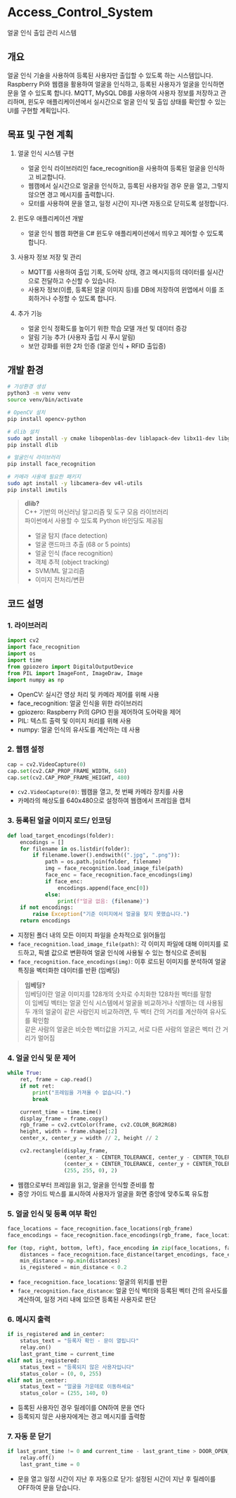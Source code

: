 # Access_Control_System
얼굴 인식 출입 관리 시스템

## 개요
얼굴 인식 기술을 사용하여 등록된 사용자만 출입할 수 있도록 하는 시스템입니다. Raspberry Pi와 웹캠을 활용하여 얼굴을 인식하고, 등록된 사용자가 얼굴을 인식하면 문을 열 수 있도록 합니다. MQTT, MySQL DB를 사용하여 사용자 정보를 저장하고 관리하며, 윈도우 애플리케이션에서 실시간으로 얼굴 인식 및 출입 상태를 확인할 수 있는 UI를 구현할 계획입니다.

## 목표 및 구현 계획
1. 얼굴 인식 시스템 구현
    - 얼굴 인식 라이브러리인 face_recognition을 사용하여 등록된 얼굴을 인식하고 비교합니다.
    - 웹캠에서 실시간으로 얼굴을 인식하고, 등록된 사용자일 경우 문을 열고, 그렇지 않으면 경고 메시지를 출력합니다.
    - 모터를 사용하여 문을 열고, 일정 시간이 지나면 자동으로 닫히도록 설정합니다.

2. 윈도우 애플리케이션 개발
    - 얼굴 인식 웹캠 화면을 C# 윈도우 애플리케이션에서 띄우고 제어할 수 있도록 합니다.

3. 사용자 정보 저장 및 관리
    - MQTT를 사용하여 출입 기록, 도어락 상태, 경고 메시지등의 데이터를 실시간으로 전달하고 수신할 수 있습니다.
    - 사용자 정보(이름, 등록된 얼굴 이미지 등)를 DB에 저장하여 윈앱에서 이를 조회하거나 수정할 수 있도록 합니다.

4. 추가 기능
    - 얼굴 인식 정확도를 높이기 위한 학습 모델 개선 및 데이터 증강
    - 알림 기능 추가 (사용자 출입 시 푸시 알림)
    - 보안 강화를 위한 2차 인증 (얼굴 인식 + RFID 출입증)

## 개발 환경
```bash
# 가상환경 생성
python3 -m venv venv
source venv/bin/activate

# OpenCV 설치
pip install opencv-python

# dlib 설치
sudo apt install -y cmake libopenblas-dev liblapack-dev libx11-dev libgtk-3-dev libboost-python-dev
pip install dlib

# 얼굴인식 라이브러리
pip install face_recognition

# 카메라 사용에 필요한 패키지
sudo apt install -y libcamera-dev v4l-utils
pip install imutils
```

>**dlib?**
><br>C++ 기반의 머신러닝 알고리즘 및 도구 모음 라이브러리<br>파이썬에서 사용할 수 있도록 Python 바인딩도 제공됨
>- 얼굴 탐지 (face detection)
>- 얼굴 랜드마크 추출 (68 or 5 points)
>- 얼굴 인식 (face recognition)
>- 객체 추적 (object tracking)
>- SVM/ML 알고리즘
>- 이미지 전처리/변환


## 코드 설명
### 1. 라이브러리
```python
import cv2
import face_recognition
import os
import time
from gpiozero import DigitalOutputDevice
from PIL import ImageFont, ImageDraw, Image
import numpy as np
```
- OpenCV: 실시간 영상 처리 및 카메라 제어를 위해 사용
- face_recognition: 얼굴 인식을 위한 라이브러리
- gpiozero: Raspberry Pi의 GPIO 핀을 제어하여 도어락을 제어
- PIL: 텍스트 출력 및 이미지 처리를 위해 사용
- numpy: 얼굴 인식의 유사도를 계산하는 데 사용

### 2. 웹캠 설정
```python
cap = cv2.VideoCapture(0)
cap.set(cv2.CAP_PROP_FRAME_WIDTH, 640)
cap.set(cv2.CAP_PROP_FRAME_HEIGHT, 480)
```
- `cv2.VideoCapture(0)`: 웹캠을 열고, 첫 번째 카메라 장치를 사용
- 카메라의 해상도를 640x480으로 설정하여 웹캠에서 프레임을 캡처

### 3. 등록된 얼굴 이미지 로드/ 인코딩
```python
def load_target_encodings(folder):
    encodings = []
    for filename in os.listdir(folder):
        if filename.lower().endswith((".jpg", ".png")):
            path = os.path.join(folder, filename)
            img = face_recognition.load_image_file(path)
            face_enc = face_recognition.face_encodings(img)
            if face_enc:
                encodings.append(face_enc[0])
            else:
                print(f"얼굴 없음: {filename}")
    if not encodings:
        raise Exception("기준 이미지에서 얼굴을 찾지 못했습니다.")
    return encodings
```
- 지정된 폴더 내의 모든 이미지 파일을 순차적으로 읽어들임
- `face_recognition.load_image_file(path)`: 각 이미지 파일에 대해 이미지를 로드하고, 픽셀 값으로 변환하여 얼굴 인식에 사용될 수 있는 형식으로 준비됨
- `face_recognition.face_encodings(img)`: 이후 로드된 이미지를 분석하여 얼굴 특징을 벡터화한 데이터를 반환 (임베딩)

>**임베딩?**
><br>임베딩이란 얼굴 이미지를 128개의 숫자로 수치화한 128차원 벡터를 말함<br>이 임베딩 벡터는 얼굴 인식 시스템에서 얼굴을 비교하거나 식별하는 데 사용됨<br>두 개의 얼굴이 같은 사람인지 비교하려면, 두 벡터 간의 거리를 계산하여 유사도를 확인함<br>같은 사람의 얼굴은 비슷한 벡터값을 가지고, 서로 다른 사람의 얼굴은 벡터 간 거리가 멀어짐

### 4. 얼굴 인식 및 문 제어
```python
while True:
    ret, frame = cap.read()
    if not ret:
        print("프레임을 가져올 수 없습니다.")
        break

    current_time = time.time()
    display_frame = frame.copy()
    rgb_frame = cv2.cvtColor(frame, cv2.COLOR_BGR2RGB)
    height, width = frame.shape[:2]
    center_x, center_y = width // 2, height // 2

    cv2.rectangle(display_frame, 
                  (center_x - CENTER_TOLERANCE, center_y - CENTER_TOLERANCE),
                  (center_x + CENTER_TOLERANCE, center_y + CENTER_TOLERANCE),
                  (255, 255, 0), 2)
```
- 웹캠으로부터 프레임을 읽고, 얼굴을 인식할 준비를 함
- 중앙 가이드 박스를 표시하여 사용자가 얼굴을 화면 중앙에 맞추도록 유도함

### 5. 얼굴 인식 및 등록 여부 확인
```python
face_locations = face_recognition.face_locations(rgb_frame)
face_encodings = face_recognition.face_encodings(rgb_frame, face_locations)

for (top, right, bottom, left), face_encoding in zip(face_locations, face_encodings):
    distances = face_recognition.face_distance(target_encodings, face_encoding)
    min_distance = np.min(distances)
    is_registered = min_distance < 0.2
```
- `face_recognition.face_locations`: 얼굴의 위치를 반환
- `face_recognition.face_distance`: 얼굴 인식 벡터와 등록된 벡터 간의 유사도를 계산하여, 일정 거리 내에 있으면 등록된 사용자로 판단

### 6. 메시지 출력
```python
if is_registered and in_center:
    status_text = "등록자 확인 - 문이 열립니다"
    relay.on()
    last_grant_time = current_time
elif not is_registered:
    status_text = "등록되지 않은 사용자입니다"
    status_color = (0, 0, 255)
elif not in_center:
    status_text = "얼굴을 가운데로 이동하세요"
    status_color = (255, 140, 0)
```
- 등록된 사용자인 경우 릴레이를 ON하여 문을 연다
- 등록되지 않은 사용자에게는 경고 메시지를 출력함

### 7. 자동 문 닫기
```python
if last_grant_time != 0 and current_time - last_grant_time > DOOR_OPEN_DURATION:
    relay.off()
    last_grant_time = 0
```
- 문을 열고 일정 시간이 지난 후 자동으로 닫기: 설정된 시간이 지난 후 릴레이를 OFF하여 문을 닫습니다.